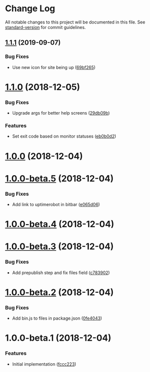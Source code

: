 # Change Log

All notable changes to this project will be documented in this file. See [standard-version](https://github.com/conventional-changelog/standard-version) for commit guidelines.

<a name="1.1.1"></a>
## [1.1.1](https://github.com/relekang/uptimerobot-cli/compare/v1.1.0...v1.1.1) (2019-09-07)


### Bug Fixes

* Use new icon for site being up ([69bf265](https://github.com/relekang/uptimerobot-cli/commit/69bf265))



<a name="1.1.0"></a>
# [1.1.0](https://github.com/relekang/uptimerobot-cli/compare/v1.0.0...v1.1.0) (2018-12-05)


### Bug Fixes

* Upgrade args for better help screens ([29db09b](https://github.com/relekang/uptimerobot-cli/commit/29db09b))


### Features

* Set exit code based on monitor statuses ([eb0b0d2](https://github.com/relekang/uptimerobot-cli/commit/eb0b0d2))



<a name="1.0.0"></a>
# [1.0.0](https://github.com/relekang/uptimerobot-cli/compare/v1.0.0-beta.5...v1.0.0) (2018-12-04)



<a name="1.0.0-beta.5"></a>
# [1.0.0-beta.5](https://github.com/relekang/uptimerobot-cli/compare/v1.0.0-beta.4...v1.0.0-beta.5) (2018-12-04)


### Bug Fixes

* Add link to uptimerobot in bitbar ([e065d06](https://github.com/relekang/uptimerobot-cli/commit/e065d06))



<a name="1.0.0-beta.4"></a>
# [1.0.0-beta.4](https://github.com/relekang/uptimerobot-cli/compare/v1.0.0-beta.3...v1.0.0-beta.4) (2018-12-04)



<a name="1.0.0-beta.3"></a>
# [1.0.0-beta.3](https://github.com/relekang/uptimerobot-cli/compare/v1.0.0-beta.2...v1.0.0-beta.3) (2018-12-04)


### Bug Fixes

* Add prepublish step and fix files field ([c783902](https://github.com/relekang/uptimerobot-cli/commit/c783902))



<a name="1.0.0-beta.2"></a>
# [1.0.0-beta.2](https://github.com/relekang/uptimerobot-cli/compare/v1.0.0-beta.1...v1.0.0-beta.2) (2018-12-04)


### Bug Fixes

* Add bin.js to files in package.json ([0fe4043](https://github.com/relekang/uptimerobot-cli/commit/0fe4043))



<a name="1.0.0-beta.1"></a>
# 1.0.0-beta.1 (2018-12-04)


### Features

* Initial implementation ([fccc223](https://github.com/relekang/uptimerobot-cli/commit/fccc223))
